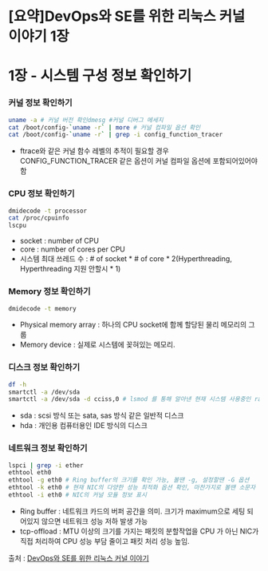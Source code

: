 # [요약]DevOps와 SE를 위한 리눅스 커널 이야기 1장


# 1장 - 시스템 구성 정보 확인하기


### 커널 정보 확인하기 

```bash
uname -a # 커널 버전 확인dmesg #커널 디버그 메세지
cat /boot/config-`uname -r` | more # 커널 컴파일 옵션 확인
cat /boot/config-`uname -r` | grep -i config_function_tracer
```

 * ftrace와 같은 커널 함수 레벨의 추적이 필요할 경우 CONFIG_FUNCTION_TRACER 같은 옵션이 커널 컴파일 옵션에 포함되어있어야 함

### CPU 정보 확인하기

```bash
dmidecode -t processor
cat /proc/cpuinfo
lscpu
```

 * socket : number of CPU
 * core : number of cores per CPU
 * 시스템 최대 쓰레드 수 : # of socket * # of core * 2(Hyperthreading, Hyperthreading 지원 안할시 * 1)

### Memory 정보 확인하기

```bash
dmidecode -t memory
```

 * Physical memory array : 하나의 CPU socket에 함께 할당된 물리 메모리의 그룹
 * Memory device : 실제로 시스템에 꽂혀있는 메모리. 

### 디스크 정보 확인하기

```bash
df -h
smartctl -a /dev/sda
smartctl -a /dev/sda -d cciss,0 # lsmod 를 통해 알아낸 현재 시스템 사용중인 raid 컨트롤러 드라이버를 명시
```

 * sda : scsi 방식 또는 sata, sas 방식 같은 일반적 디스크
 * hda : 개인용 컴퓨터용인 IDE 방식의 디스크

### 네트워크 정보 확인하기

```bash
lspci | grep -i ether
ethtool eth0
ethtool -g eth0 # Ring buffer의 크기를 확인 가능, 볼땐 -g, 설정할땐 -G 옵션
ethtool -k eth0 # 현재 NIC의 다양한 성능 최적화 옵션 확인, 마찬가지로 볼땐 소문자 -k, 설정할땐 -K
ethtool -i eth0 # NIC의 커널 모듈 정보 표시
```

 * Ring buffer : 네트워크 카드의 버퍼 공간을 의미. 크기가 maximum으로 세팅 되어있지 않으면 네트워크 성능 저하 발생 가능
 * tcp-offload : MTU 이상의 크기를 가지는 패킷의 분할작업을 CPU 가 아닌 NIC가 직접 처리하여 CPU 성능 부담 줄이고 패킷 처리 성능 높임.

출처 : [DevOps와 SE를 위한 리눅스 커널 이야기](http://www.kyobobook.co.kr/product/detailViewKor.laf?ejkGb=KOR&mallGb=KOR&barcode=9788966264049&orderClick=LEA&Kc=)

